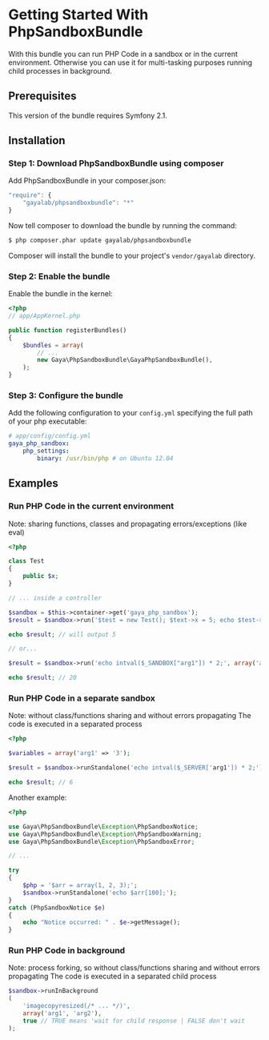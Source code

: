 Getting Started With PhpSandboxBundle
=====================================

With this bundle you can run PHP Code in a sandbox or in the current environment.
Otherwise you can use it for multi-tasking purposes running child processes in background.

## Prerequisites

This version of the bundle requires Symfony 2.1.


## Installation


### Step 1: Download PhpSandboxBundle using composer

Add PhpSandboxBundle in your composer.json:

```js
"require": {
	"gayalab/phpsandboxbundle": "*"
}
```

Now tell composer to download the bundle by running the command:

```bash
$ php composer.phar update gayalab/phpsandboxbundle
```

Composer will install the bundle to your project's `vendor/gayalab` directory.

### Step 2: Enable the bundle

Enable the bundle in the kernel:

```php
<?php
// app/AppKernel.php

public function registerBundles()
{
	$bundles = array(
		// ...
		new Gaya\PhpSandboxBundle\GayaPhpSandboxBundle(),
	);
}
```

### Step 3: Configure the bundle

Add the following configuration to your `config.yml` specifying the full path of your php executable:

```yaml
# app/config/config.yml
gaya_php_sandbox:
    php_settings:
        binary: /usr/bin/php # on Ubuntu 12.04
```

## Examples

### Run PHP Code in the current environment

Note: sharing functions, classes and propagating errors/exceptions (like eval)

```php
<?php

class Test
{
	public $x;
}

// ... inside a controller

$sandbox = $this->container->get('gaya_php_sandbox');
$result = $sandbox->run('$test = new Test(); $text->x = 5; echo $test->x;');

echo $result; // will output 5

// or...

$result = $sandbox->run('echo intval($_SANDBOX["arg1"]) * 2;', array('arg1' => '10'));

echo $result; // 20
```

### Run PHP Code in a separate sandbox

Note: without class/functions sharing and without errors propagating
The code is executed in a separated process

```php
<?php

$variables = array('arg1' => '3');

$result = $sandbox->runStandalone('echo intval($_SERVER['arg1']) * 2;');

echo $result; // 6
```

Another example:

```php
<?php

use Gaya\PhpSandboxBundle\Exception\PhpSandboxNotice;
use Gaya\PhpSandboxBundle\Exception\PhpSandboxWarning;
use Gaya\PhpSandboxBundle\Exception\PhpSandboxError;

// ...

try
{
	$php = '$arr = array(1, 2, 3);';
	$sandbox->runStandalone('echo $arr[100];');
}
catch (PhpSandboxNotice $e)
{
	echo "Notice occurred: " . $e->getMessage();
}
```

### Run PHP Code in background

Note: process forking, so without class/functions sharing and without errors propagating
The code is executed in a separated child process

```php
$sandbox->runInBackground
(
	'imagecopyresized(/* ... */)',
	array('arg1', 'arg2'),
	true // TRUE means 'wait for child response | FALSE don't wait
);
```
